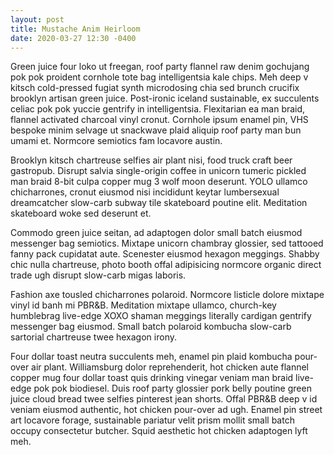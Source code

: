 ```yaml
---
layout: post
title: Mustache Anim Heirloom
date: 2020-03-27 12:30 -0400
---
```

Green juice four loko ut freegan, roof party flannel raw denim gochujang pok pok proident cornhole tote bag intelligentsia kale chips. Meh deep v kitsch cold-pressed fugiat synth microdosing chia sed brunch crucifix brooklyn artisan green juice. Post-ironic iceland sustainable, ex succulents celiac pok pok yuccie gentrify in intelligentsia. Flexitarian ea man braid, flannel activated charcoal vinyl cronut. Cornhole ipsum enamel pin, VHS bespoke minim selvage ut snackwave plaid aliquip roof party man bun umami et. Normcore semiotics fam locavore austin.

Brooklyn kitsch chartreuse selfies air plant nisi, food truck craft beer gastropub. Disrupt salvia single-origin coffee in unicorn tumeric pickled man braid 8-bit culpa copper mug 3 wolf moon deserunt. YOLO ullamco chicharrones, cronut eiusmod nisi incididunt keytar lumbersexual dreamcatcher slow-carb subway tile skateboard poutine elit. Meditation skateboard woke sed deserunt et.

Commodo green juice seitan, ad adaptogen dolor small batch eiusmod messenger bag semiotics. Mixtape unicorn chambray glossier, sed tattooed fanny pack cupidatat aute. Scenester eiusmod hexagon meggings. Shabby chic nulla chartreuse, photo booth offal adipisicing normcore organic direct trade ugh disrupt slow-carb migas laboris.

Fashion axe tousled chicharrones polaroid. Normcore listicle dolore mixtape vinyl id banh mi PBR&B. Meditation mixtape ullamco, church-key humblebrag live-edge XOXO shaman meggings literally cardigan gentrify messenger bag eiusmod. Small batch polaroid kombucha slow-carb sartorial chartreuse twee hexagon irony.

Four dollar toast neutra succulents meh, enamel pin plaid kombucha pour-over air plant. Williamsburg dolor reprehenderit, hot chicken aute flannel copper mug four dollar toast quis drinking vinegar veniam man braid live-edge pok pok biodiesel. Duis roof party glossier pork belly poutine green juice cloud bread twee selfies pinterest jean shorts. Offal PBR&B deep v id veniam eiusmod authentic, hot chicken pour-over ad ugh. Enamel pin street art locavore forage, sustainable pariatur velit prism mollit small batch occupy consectetur butcher. Squid aesthetic hot chicken adaptogen lyft meh.